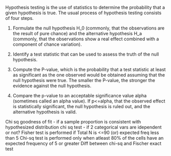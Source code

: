 Hypothesis testing is the use of statistics to determine the probability that a given hypothesis is true. The usual process of hypothesis testing consists of four steps.

1. Formulate the null hypothesis H_0 (commonly, that the observations are the result of pure chance) and the alternative hypothesis H_a (commonly, that the observations show a real effect combined with a component of chance variation).

2. Identify a test statistic that can be used to assess the truth of the null hypothesis.

3. Compute the P-value, which is the probability that a test statistic at least as significant as the one observed would be obtained assuming that the null hypothesis were true. The smaller the P-value, the stronger the evidence against the null hypothesis.

4. Compare the p-value to an acceptable significance value  alpha (sometimes called an alpha value). If p<=alpha, that the observed effect is statistically significant, the null hypothesis is ruled out, and the alternative hypothesis is valid.


Chi sq goodness of fit - if a sample proportion is consistent with hypothesized distribution
chi sq test - if 2 categorical vars are idependent or not?
Fisher test is performed if Total N is <=90  (or) expected freq less than 5
Chi-sq test is performed only when atleast 80% of the cells have an expected frequency of 5 or greater
Diff between chi-sq and Fischer exact test
